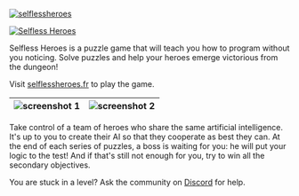 [![selflessheroes](https://snapcraft.io//selflessheroes/badge.svg)](https://snapcraft.io/selflessheroes)

[![Selfless Heroes](https://github.com/felicien-brochu/selflessheroes/raw/master/images/banner-dark.png)](https://selflessheroes.fr)


Selfless Heroes is a puzzle game that will teach you how to program without you noticing.
Solve puzzles and help your heroes emerge victorious from the dungeon!

Visit [selflessheroes.fr](https://selflessheroes.fr) to play the game.

| ![screenshot 1](https://github.com/felicien-brochu/selflessheroes/raw/master/images/screenshot0_en.png) | ![screenshot 2](https://github.com/felicien-brochu/selflessheroes/raw/master/images/screenshot1_en.png) |
|:-------------------------------------------------------------------------------------------------------:|:-------------------------------------------------------------------------------------------------------:|

Take control of a team of heroes who share the same artificial intelligence. It's up to you to create their AI so that they cooperate as best they can.
At the end of each series of puzzles, a boss is waiting for you: he will put your logic to the test! And if that's still not enough for you, try to win all the secondary objectives.

You are stuck in a level? Ask the community on [Discord](https://discord.gg/UtKrrBM) for help.
